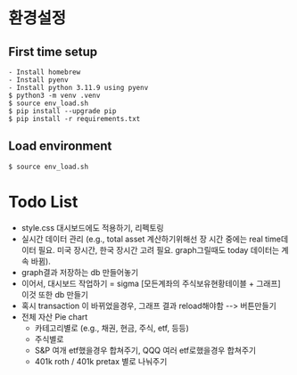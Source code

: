 # 환경설정
## First time setup
```
- Install homebrew
- Install pyenv
- Install python 3.11.9 using pyenv
$ python3 -m venv .venv
$ source env_load.sh
$ pip install --upgrade pip
$ pip install -r requirements.txt
```

## Load environment
```
$ source env_load.sh
```
# Todo List
- style.css 대시보드에도 적용하기, 리펙토링
- 실시간 데이터 관리 (e.g., total asset 계산하기위해선 장 시간 중에는 real time데이터 필요. 미국 장시간, 한국 장시간 고려 필요. graph그릴때도 today 데이터는 계속 바뀜).
- graph결과 저장하는 db 만들어놓기
- 이어서, 대시보드 작업하기 = sigma [모든계좌의 주식보유현황테이블 + 그래프] 이것 또한 db 만들기
- 혹시 transaction 이 바뀌었을경우, 그래프 결과 reload해야함 --> 버튼만들기
- 전체 자산 Pie chart
    - 카테고리별로 (e.g., 채권, 현금, 주식, etf, 등등)
    - 주식별로
    - S&P 여개 etf했을경우 합쳐주기, QQQ 여러 etf로했을경우 합쳐주기
    - 401k roth / 401k pretax 별로 나눠주기
